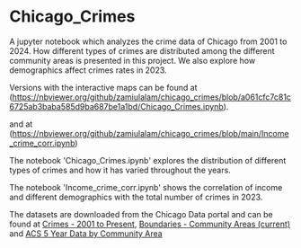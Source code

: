 # Chicago_Crimes

A jupyter notebook which analyzes the crime data of Chicago from 2001 to 2024. How different types of crimes are distributed among the different community areas is presented in this project. We also explore how demographics affect crimes rates in 2023.

Versions with the interactive maps can be found at (https://nbviewer.org/github/zamiulalam/chicago_crimes/blob/a061cfc7c81c6725ab3baba585d9ba687be1a1bd/Chicago_Crimes.ipynb).

and at (https://nbviewer.org/github/zamiulalam/chicago_crimes/blob/main/Income_crime_corr.ipynb)

The notebook 'Chicago_Crimes.ipynb' explores the distribution of different types of crimes and how it has varied throughout the years.

The notebook 'Income_crime_corr.ipynb' shows the correlation of income and different demographics with the total number of crimes in 2023.

The datasets are downloaded from the Chicago Data portal and can be found at [Crimes - 2001 to Present](https://data.cityofchicago.org/Public-Safety/Crimes-2001-to-Present/ijzp-q8t2/about_data), [Boundaries - Community Areas (current)](https://data.cityofchicago.org/Facilities-Geographic-Boundaries/Boundaries-Community-Areas-current-/cauq-8yn6) and [ACS 5 Year Data by Community Area](https://data.cityofchicago.org/Community-Economic-Development/ACS-5-Year-Data-by-Community-Area/t68z-cikk/about_data)